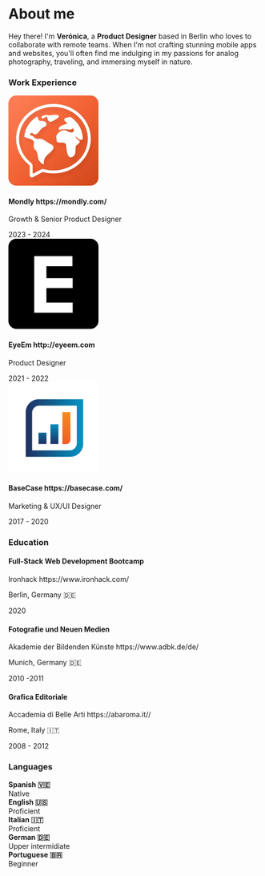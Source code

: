 # About me

Hey there! I'm **Verónica**, a **Product Designer** based in Berlin who loves to collaborate with remote teams. When I'm not crafting stunning mobile apps and websites, you'll often find me indulging in my passions for analog photography, traveling, and immersing myself in nature.

### Work Experience

<span class="fi fi-ad"></span> <span class="fi fi-ad fis"></span>
<span class="fi fi-gr"></span> <span class="fi fi-gr fis"></span>

<div class="card-background flex-grid">
    <div class="card-icon-and-description">
        <div class="card-icon">
            <img src="images/work-mondly.svg">
        </div>
        <div class="card-description">
            <h4 class="card-title">Mondly https://mondly.com/</h4>
            <p class="card-paragraph">Growth & Senior Product Designer</p>
        </div>
    </div>
    <div class="card-year">
        2023 - 2024
    </div>
</div>

<div class="card-background flex-grid">
    <div class="card-icon-and-description">
        <div class="card-icon">
            <img src="images/work-eyeem.svg">
        </div>
        <div class="card-description">
            <h4 class="card-title">EyeEm http://eyeem.com</h4>
            <p class="card-paragraph">Product Designer</p>
        </div>
    </div>
    <div class="card-year">
        2021 - 2022
    </div>
</div>

<div class="card-background flex-grid">
    <div class="card-icon-and-description">
        <div class="card-icon">
            <img src="images/work-basecase.svg">
        </div>
        <div class="card-description">
            <h4 class="card-title">BaseCase https://basecase.com/</h4>
            <p class="card-paragraph">Marketing & UX/UI Designer</p>
        </div>
    </div>
    <div class="card-year">
        2017 - 2020
    </div>
</div>

### Education

<div class="card-background flex-grid">
    <div class="card-description">
        <h4 class="card-title">Full-Stack Web Development Bootcamp</h4>
        <p class="card-paragraph">Ironhack https://www.ironhack.com/</p>
        <p class="card-paragraph"> Berlin, Germany 🇩🇪</p>
    </div>
    <div class="card-year">
        2020
    </div>
</div>

<div class="card-background flex-grid">
    <div class="card-description">
        <h4 class="card-title">Fotografie und Neuen Medien</h4>
        <p class="card-paragraph">Akademie der Bildenden Künste https://www.adbk.de/de/</p>
        <p class="card-paragraph">Munich, Germany 🇩🇪</p>
    </div>
    <div class="card-year">
        2010 -2011
    </div>
</div>

<div class="card-background flex-grid">
    <div class="card-description">
        <h4 class="card-title">Grafica Editoriale</h4>
        <p class="card-paragraph">Accademia di Belle Arti https://abaroma.it//</p>
        <p class="card-paragraph">Rome, Italy 🇮🇹</p>
    </div>
    <div class="card-year">
        2008 - 2012
    </div>
</div>

### Languages

<div class="card-background flex-grid">
    <div class="card-description">
        <strong>Spanish 🇻🇪</strong>
    </div>
    <div class="card-year">
        Native
    </div>
</div>

<div class="card-background flex-grid">
    <div class="card-description">
        <strong>English 🇺🇸</strong>
    </div>
    <div class="card-year">
        Proficient
    </div>
</div>

<div class="card-background flex-grid">
    <div class="card-description">
        <strong>Italian 🇮🇹</strong>
    </div>
    <div class="card-year">
        Proficient
    </div>
</div>

<div class="card-background flex-grid">
    <div class="card-description">
        <strong>German 🇩🇪</strong>
    </div>
    <div class="card-year">
        Upper intermidiate
    </div>
</div>

<div class="card-background flex-grid">
    <div class="card-description">
        <strong>Portuguese 🇧🇷</strong>
    </div>
    <div class="card-year">
        Beginner
    </div>
</div>
